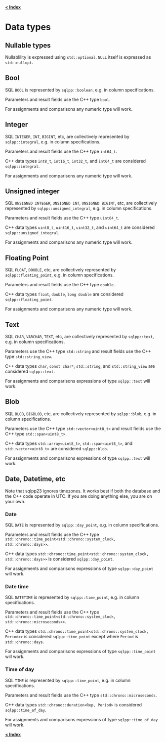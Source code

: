 [**< Index**](/docs/README.md)

# Data types

## Nullable types

Nullablility is expressed using `std::optional`. `NULL` itself is expressed as `std::nullopt`.

## Bool

SQL `BOOL` is represented by `sqlpp::boolean`, e.g. in column specifications.

Parameters and result fields use the C++ type `bool`.

For assignments and comparisons any numeric type will work.

## Integer

SQL `INTEGER`, `INT`, `BIGINT`, etc, are collectively represented by `sqlpp::integral`, e.g. in column specifications.

Parameters and result fields use the C++ type `int64_t`.

C++ data types `int8_t`, `int16_t`, `int32_t`, and `int64_t` are considered `sqlpp::integral`.

For assignments and comparisons any numeric type will work.

## Unsigned integer

SQL `UNSIGNED INTEGER`, `UNSIGNED INT`, `UNSIGNED BIGINT`, etc, are collectively represented by `sqlpp::unsigned_integral`, e.g. in column specifications.

Parameters and result fields use the C++ type `uint64_t`.

C++ data types `uint8_t`, `uint16_t`, `uint32_t`, and `uint64_t` are considered `sqlpp::unsigned_integral`.

For assignments and comparisons any numeric type will work.

## Floating Point

SQL `FLOAT`, `DOUBLE`, etc, are collectively represented by `sqlpp::floating_point`, e.g. in column specifications.

Parameters and result fields use the C++ type `double`.

C++ data types `float`, `double`, `long double` are considered `sqlpp::floating_point`.

For assignments and comparisons any numeric type will work.

## Text

SQL `CHAR`, `VARCHAR`, `TEXT`, etc, are collectively represented by `sqlpp::text`, e.g. in column specifications.

Parameters use the C++ type `std::string` and result fields use the C++ type `std::string_view`.

C++ data types `char`, `const char*`, `std::string`, and `std::string_view` are considered `sqlpp::text`.

For assignments and comparisons expressions of type `sqlpp::text` will work.

## Blob

SQL `BLOB`, `BIGBLOB`, etc, are collectively represented by `sqlpp::blob`, e.g. in column specifications.

Parameters use the C++ type `std::vector<uint8_t>` and result fields use the C++ type `std::span<uint8_t>`.

C++ data types `std::array<uint8_t>`, `std::span<uint8_t>`, and `std::vector<uint8_t>` are considered `sqlpp::blob`.

For assignments and comparisons expressions of type `sqlpp::text` will work.

## Date, Datetime, etc

Note that sqlpp23 ignores timezones. It works best if both the database and the C++ code operate in UTC. If you are doing anything else, you are on your own.

### Date

SQL `DATE` is represented by `sqlpp::day_point`, e.g. in column specifications.

Parameters and result fields use the C++ type `std::chrono::time_point<std::chrono::system_clock, std::chrono::days>>`.

C++ data types `std::chrono::time_point<std::chrono::system_clock, std::chrono::days>>` is considered `sqlpp::day_point`.

For assignments and comparisons expressions of type `sqlpp::day_point` will work.

### Date time

SQL `DATETIME` is represented by `sqlpp::time_point`, e.g. in column specifications.

Parameters and result fields use the C++ type `std::chrono::time_point<std::chrono::system_clock, std::chrono::microseconds>>`.

C++ data types `std::chrono::time_point<std::chrono::system_clock, Period>>` is considered `sqlpp::time_point` except where `Period` is `std::chrono::days`.

For assignments and comparisons expressions of type `sqlpp::time_point` will work.

### Time of day

SQL `TIME` is represented by `sqlpp::time_point`, e.g. in column specifications.

Parameters and result fields use the C++ type `std::chrono::microseconds`.

C++ data types `std::chrono::duration<Rep, Period>` is considered `sqlpp::time_of_day`.

For assignments and comparisons expressions of type `sqlpp::time_of_day` will work.

[**< Index**](/docs/README.md)
